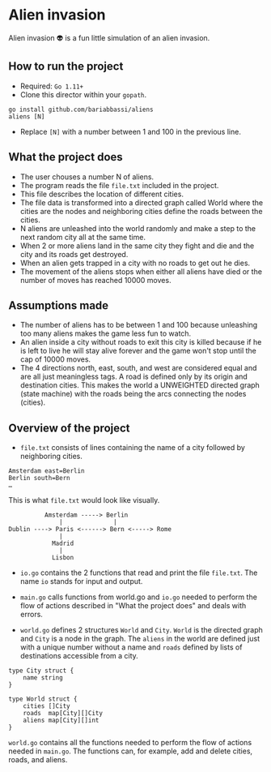 # Alien invasion
Alien invasion :alien: is a fun little simulation of an alien invasion.

## How to run the project
- Required: ```Go 1.11+```
- Clone this director within your ```gopath```.
```
go install github.com/bariabbassi/aliens
aliens [N]
```
- Replace ```[N]``` with a number between 1 and 100 in the previous line.

## What the project does
- The user chouses a number N of aliens.
- The program reads the file ```file.txt``` included in the project.
- This file describes the location of different cities.
- The file data is transformed into a directed graph called World where the cities are the nodes and neighboring cities define the roads between the cities.
- N aliens are unleashed into the world randomly and make a step to the next random city all at the same time.
- When 2 or more aliens land in the same city they fight and die and the city and its roads get destroyed.
- When an alien gets trapped in a city with no roads to get out he dies.
- The movement of the aliens stops when either all aliens have died or the number of moves has reached 10000 moves.

## Assumptions made
- The number of aliens has to be between 1 and 100 because unleashing too many aliens makes the game less fun to watch.
- An alien inside a city without roads to exit this city is killed because if he is left to live he will stay alive forever and the game won't stop until the cap of 10000 moves.
- The 4 directions north, east, south, and west are considered equal and are all just meaningless tags. A road is defined only by its origin and destination cities. This makes the world a UNWEIGHTED directed graph (state machine) with the roads being the arcs connecting the nodes (cities).

## Overview of the project
- ```file.txt``` consists of lines containing the name of a city followed by neighboring cities.
```
Amsterdam east=Berlin
Berlin south=Bern
…
```

This is what ```file.txt``` would look like visually.
```
          Amsterdam -----> Berlin
              |              |
Dublin ----> Paris <------> Bern <-----> Rome
              |
            Madrid
              |
            Lisbon
```

- ```io.go``` contains the 2 functions that read and print the file ```file.txt```. The name ```io``` stands for input and output.

- ```main.go``` calls functions from world.go and ```io.go``` needed to perform the flow of actions described in "What the project does" and deals with errors.

- ```world.go``` defines 2 structures ```World``` and ```City```. ```World``` is the directed graph and ```City``` is a node in the graph. The ```aliens``` in the world are defined just with a unique number without a name and ```roads``` defined by lists of destinations accessible from a city.
```
type City struct {
	name string
}
```
```
type World struct {
	cities []City
	roads  map[City][]City
	aliens map[City][]int
}
```
```world.go``` contains all the functions needed to perform the flow of actions needed in ```main.go```. The functions can, for example, add and delete cities, roads, and aliens.




